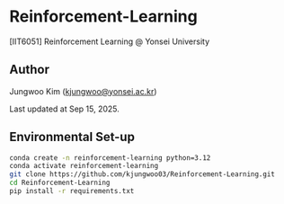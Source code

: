 # Reinforcement-Learning
[IIT6051] Reinforcement Learning @ Yonsei University

## Author
Jungwoo Kim (kjungwoo@yonsei.ac.kr)

Last updated at Sep 15, 2025.

## Environmental Set-up
```bash
conda create -n reinforcement-learning python=3.12
conda activate reinforcement-learning
git clone https://github.com/kjungwoo03/Reinforcement-Learning.git
cd Reinforcement-Learning
pip install -r requirements.txt
```
